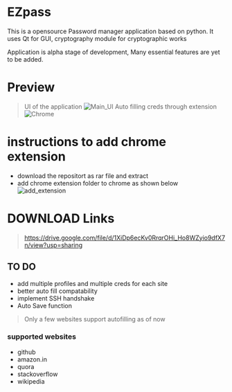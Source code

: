 # EZpass
This is a opensource Password manager application based on python.
It uses Qt for GUI, cryptography module for cryptographic works

Application is alpha stage of development,
Many essential features are yet to be added.


# Preview
> UI of the application
![Main_UI](https://github.com/Lokesh-Spectre/EZpass/assets/65003955/0cc7f91a-75e4-4e44-9bd6-e5eec7d8a2cc)
> Auto filling creds through extension
![Chrome](https://github.com/Lokesh-Spectre/EZpass/assets/65003955/7ad04604-bfba-404b-b2e8-d088aceb8d4c)

# instructions to add chrome extension
* download the repositort as rar file and extract
* add chrome extension folder to chrome as shown below
![add_extension](https://github.com/Lokesh-Spectre/EZpass/assets/65003955/65a18bf4-4781-42e6-b171-96218b75e7fa)

# DOWNLOAD Links
> https://drive.google.com/file/d/1XiDp6ecKv0RrqrOHi_Ho8WZyio9dfX7n/view?usp=sharing

## TO DO

* add multiple profiles and multiple creds for each site
* better auto fill compatability
* implement SSH handshake 
* Auto Save function 


> Only a few websites support autofilling as of now

### supported websites
* github
* amazon.in
* quora
* stackoverflow
* wikipedia
